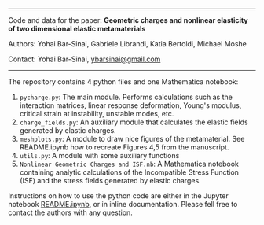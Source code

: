************************************************************************************
Code and data for the paper:
**Geometric charges and nonlinear elasticity of two dimensional elastic metamaterials**

Authors:
Yohai Bar-Sinai, Gabriele Librandi, Katia Bertoldi, Michael Moshe

Contact: Yohai Bar-Sinai, ybarsinai@gmail.com
************************************************************************************

The repository contains 4 python files and one Mathematica notebook:
1. `pycharge.py`:  The main module. Performs calculations such as the interaction matrices, 
   linear response deformation, Young's modulus, critical strain at instability, unstable modes, etc.
2. `charge_fields.py`: An auxiliary module that calculates the elastic fields generated by elastic charges.
3. `meshplots.py`: A module to draw nice figures of the metamaterial. See README.ipynb how to recreate 
    Figures 4,5 from the manuscript.
4. `utils.py`: A module with some auxiliary functions
5. `Nonlinear Geometric Charges and ISF.nb`: A Mathematica notebook containing analytic calculations of the 
    Incompatible Stress Function (ISF) and the stress fields generated by elastic charges.

Instructions on how to use the python code are either in the Jupyter notebook [README.ipynb](README.ipynb), or in
inline documentation. Please fell free to contact the authors with any question.


